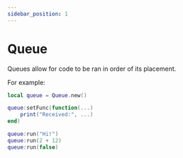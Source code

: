 ```yaml
---
sidebar_position: 1
---
```


# Queue

Queues allow for code to be ran in order of its placement.

For example:

```lua
local queue = Queue.new()

queue:setFunc(function(...)
    print("Received:", ...)
end)

queue:run("Hi!")
queue:run(2 + 12)
queue:run(false)

